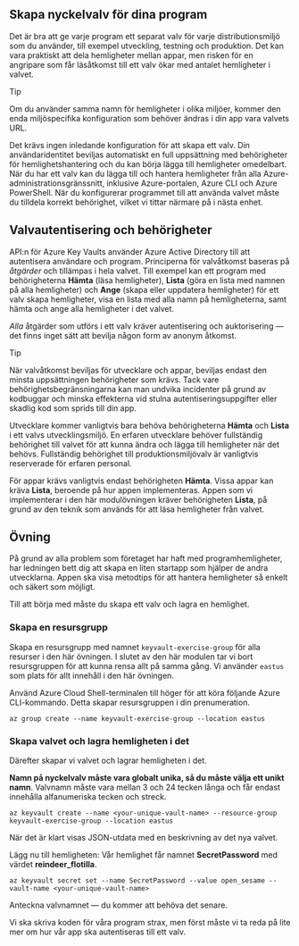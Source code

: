 ## <a name="creating-key-vaults-for-your-applications"></a>Skapa nyckelvalv för dina program

Det är bra att ge varje program ett separat valv för varje distributionsmiljö som du använder, till exempel utveckling, testning och produktion. Det kan vara praktiskt att dela hemligheter mellan appar, men risken för en angripare som får läsåtkomst till ett valv ökar med antalet hemligheter i valvet.

> [!TIP]
> Om du använder samma namn för hemligheter i olika miljöer, kommer den enda miljöspecifika konfiguration som behöver ändras i din app vara valvets URL.

Det krävs ingen inledande konfiguration för att skapa ett valv. Din användaridentitet beviljas automatiskt en full uppsättning med behörigheter för hemlighetshantering och du kan börja lägga till hemligheter omedelbart. När du har ett valv kan du lägga till och hantera hemligheter från alla Azure-administrationsgränssnitt, inklusive Azure-portalen, Azure CLI och Azure PowerShell. När du konfigurerar programmet till att använda valvet måste du tilldela korrekt behörighet, vilket vi tittar närmare på i nästa enhet.

## <a name="vault-authentication-and-permissions"></a>Valvautentisering och behörigheter

API:n för Azure Key Vaults använder Azure Active Directory till att autentisera användare och program. Principerna för valvåtkomst baseras på *åtgärder* och tillämpas i hela valvet. Till exempel kan ett program med behörigheterna **Hämta** (läsa hemligheter), **Lista** (göra en lista med namnen på alla hemligheter) och **Ange** (skapa eller uppdatera hemligheter) för ett valv skapa hemligheter, visa en lista med alla namn på hemligheterna, samt hämta och ange alla hemligheter i det valvet.

*Alla* åtgärder som utförs i ett valv kräver autentisering och auktorisering &mdash; det finns inget sätt att bevilja någon form av anonym åtkomst.

> [!TIP]
> När valvåtkomst beviljas för utvecklare och appar, beviljas endast den minsta uppsättningen behörigheter som krävs. Tack vare behörighetsbegränsningarna kan man undvika incidenter på grund av kodbuggar och minska effekterna vid stulna autentiseringsuppgifter eller skadlig kod som sprids till din app.

Utvecklare kommer vanligtvis bara behöva behörigheterna **Hämta** och **Lista** i ett valvs utvecklingsmiljö. En erfaren utvecklare behöver fullständig behörighet till valvet för att kunna ändra och lägga till hemligheter när det behövs. Fullständig behörighet till produktionsmiljövalv är vanligtvis reserverade för erfaren personal.

För appar krävs vanligtvis endast behörigheten **Hämta**. Vissa appar kan kräva **Lista**, beroende på hur appen implementeras. Appen som vi implementerar i den här modulövningen kräver behörigheten **Lista**, på grund av den teknik som används för att läsa hemligheter från valvet.

## <a name="exercise"></a>Övning

På grund av alla problem som företaget har haft med programhemligheter, har ledningen bett dig att skapa en liten startapp som hjälper de andra utvecklarna. Appen ska visa metodtips för att hantera hemligheter så enkelt och säkert som möjligt.

Till att börja med måste du skapa ett valv och lagra en hemlighet.

### <a name="create-a-resource-group"></a>Skapa en resursgrupp

Skapa en resursgrupp med namnet `keyvault-exercise-group` för alla resurser i den här övningen. I slutet av den här modulen tar vi bort resursgruppen för att kunna rensa allt på samma gång. Vi använder `eastus` som plats för allt innehåll i den här övningen.

Använd Azure Cloud Shell-terminalen till höger för att köra följande Azure CLI-kommando. Detta skapar resursgruppen i din prenumeration.

```azurecli
az group create --name keyvault-exercise-group --location eastus
```

### <a name="create-the-vault-and-store-the-secret-in-it"></a>Skapa valvet och lagra hemligheten i det

Därefter skapar vi valvet och lagrar hemligheten i det.

**Namn på nyckelvalv måste vara globalt unika, så du måste välja ett unikt namn**. Valvnamn måste vara mellan 3 och 24 tecken långa och får endast innehålla alfanumeriska tecken och streck.

```azurecli
az keyvault create --name <your-unique-vault-name> --resource-group keyvault-exercise-group --location eastus
```

När det är klart visas JSON-utdata med en beskrivning av det nya valvet.

Lägg nu till hemligheten: Vår hemlighet får namnet **SecretPassword** med värdet **reindeer_flotilla**.

```azurecli
az keyvault secret set --name SecretPassword --value open_sesame --vault-name <your-unique-vault-name>
```

Anteckna valvnamnet &mdash; du kommer att behöva det senare.

Vi ska skriva koden för våra program strax, men först måste vi ta reda på lite mer om hur vår app ska autentiseras till ett valv.